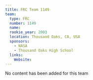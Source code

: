 ```yaml
---
title: FRC Team 1149
team:
  type: FRC
  number: 1149
  name: 
  rookie_year: 2003
  location: Thousand Oaks, CA, USA
  sponsors:
    - NASA
    - Thousand Oaks High School
  links:
    Website: 
---
```

No content has been added for this team